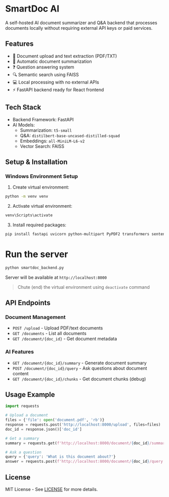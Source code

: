 # SmartDoc AI

A self-hosted AI document summarizer and Q&A backend that processes documents locally without requiring external API keys or paid services.

## Features

- 🔎 Document upload and text extraction (PDF/TXT) 
- 📝 Automatic document summarization
- ❓ Question answering system
- 🔍 Semantic search using FAISS
- 💻 Local processing with no external APIs
- ⚡ FastAPI backend ready for React frontend

## Tech Stack

- Backend Framework: FastAPI
- AI Models:
  - Summarization: `t5-small`
  - Q&A: `distilbert-base-uncased-distilled-squad`
  - Embeddings: `all-MiniLM-L6-v2`
  - Vector Search: FAISS

## Setup & Installation

### Windows Environment Setup
1. Create virtual environment:
```bash
python -m venv venv
```

2. Activate virtual environment:
```bash
venv\Scripts\activate
```

3. Install required packages:
```bash
pip install fastapi uvicorn python-multipart PyPDF2 transformers sentence-transformers faiss-cpu torch
```

# Run the server
```bash
python smartdoc_backend.py
```
Server will be available at `http://localhost:8000`

> Chute (end) the virtual environment using `deactivate` command 

## API Endpoints

### Document Management

- `POST /upload` - Upload PDF/text documents
- `GET /documents` - List all documents
- `GET /document/{doc_id}` - Get document metadata

### AI Features

- `GET /document/{doc_id}/summary` - Generate document summary
- `POST /document/{doc_id}/query` - Ask questions about document content
- `GET /document/{doc_id}/chunks` - Get document chunks (debug)

## Usage Example

```python
import requests

# Upload a document
files = {'file': open('document.pdf', 'rb')}
response = requests.post('http://localhost:8000/upload', files=files)
doc_id = response.json()['doc_id']

# Get a summary
summary = requests.get(f'http://localhost:8000/document/{doc_id}/summary')

# Ask a question
query = {'query': 'What is this document about?'}
answer = requests.post(f'http://localhost:8000/document/{doc_id}/query', json=query)
```

## License
MIT License - See [LICENSE](LICENSE) for more details.
